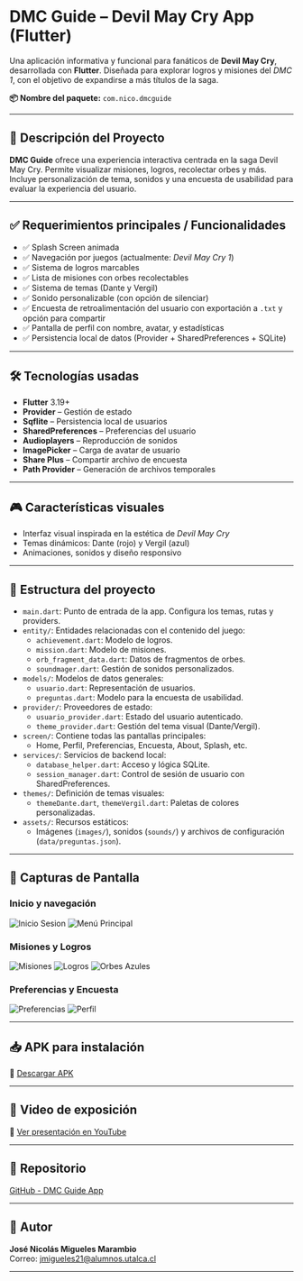 # DMC Guide – Devil May Cry App (Flutter)

Una aplicación informativa y funcional para fanáticos de **Devil May Cry**, desarrollada con **Flutter**. Diseñada para explorar logros y misiones del *DMC 1*, con el objetivo de expandirse a más títulos de la saga.  

**📦 Nombre del paquete:** `com.nico.dmcguide`

---

## 📌 Descripción del Proyecto

**DMC Guide** ofrece una experiencia interactiva centrada en la saga Devil May Cry. Permite visualizar misiones, logros, recolectar orbes y más. Incluye personalización de tema, sonidos y una encuesta de usabilidad para evaluar la experiencia del usuario.

---

## ✅ Requerimientos principales / Funcionalidades

- ✅ Splash Screen animada
- ✅ Navegación por juegos (actualmente: *Devil May Cry 1*)
- ✅ Sistema de logros marcables
- ✅ Lista de misiones con orbes recolectables
- ✅ Sistema de temas (Dante y Vergil)
- ✅ Sonido personalizable (con opción de silenciar)
- ✅ Encuesta de retroalimentación del usuario con exportación a `.txt` y opción para compartir
- ✅ Pantalla de perfil con nombre, avatar, y estadísticas
- ✅ Persistencia local de datos (Provider + SharedPreferences + SQLite)

---

## 🛠 Tecnologías usadas

- **Flutter** 3.19+
- **Provider** – Gestión de estado
- **Sqflite** – Persistencia local de usuarios
- **SharedPreferences** – Preferencias del usuario
- **Audioplayers** – Reproducción de sonidos
- **ImagePicker** – Carga de avatar de usuario
- **Share Plus** – Compartir archivo de encuesta
- **Path Provider** – Generación de archivos temporales

---

## 🎮 Características visuales

- Interfaz visual inspirada en la estética de *Devil May Cry*
- Temas dinámicos: Dante (rojo) y Vergil (azul)
- Animaciones, sonidos y diseño responsivo

---

## 📂 Estructura del proyecto

- `main.dart`: Punto de entrada de la app. Configura los temas, rutas y providers.
- `entity/`: Entidades relacionadas con el contenido del juego:
  - `achievement.dart`: Modelo de logros.
  - `mission.dart`: Modelo de misiones.
  - `orb_fragment_data.dart`: Datos de fragmentos de orbes.
  - `soundmager.dart`: Gestión de sonidos personalizados.
- `models/`: Modelos de datos generales:
  - `usuario.dart`: Representación de usuarios.
  - `preguntas.dart`: Modelo para la encuesta de usabilidad.
- `provider/`: Proveedores de estado:
  - `usuario_provider.dart`: Estado del usuario autenticado.
  - `theme_provider.dart`: Gestión del tema visual (Dante/Vergil).
- `screen/`: Contiene todas las pantallas principales:
  - Home, Perfil, Preferencias, Encuesta, About, Splash, etc.
- `services/`: Servicios de backend local:
  - `database_helper.dart`: Acceso y lógica SQLite.
  - `session_manager.dart`: Control de sesión de usuario con SharedPreferences.
- `themes/`: Definición de temas visuales:
  - `themeDante.dart`, `themeVergil.dart`: Paletas de colores personalizadas.
- `assets/`: Recursos estáticos:
  - Imágenes (`images/`), sonidos (`sounds/`) y archivos de configuración (`data/preguntas.json`).

---

## 📸 Capturas de Pantalla

### Inicio y navegación
![Inicio Sesion](project_application/screenshoots/login.png)
![Menú Principal](project_application/screenshoots/home.png)

### Misiones y Logros
![Misiones](project_application/screenshoots/misiones.png)
![Logros](project_application/screenshoots/logros.png)
![Orbes Azules](project_application/screenshoots/orbes.png)

### Preferencias y Encuesta
![Preferencias](project_application/screenshoots/preferencias.png)
![Perfil](project_application/screenshoots/perfil.png)

---

## 📥 APK para instalación

🔗 [Descargar APK](https://drive.google.com/file/d/1AFG8PWYT90bUrTn9uhv-VOcT5_SUkfLl/view?usp=sharing)  

---

## 🎥 Video de exposición

🔗 [Ver presentación en YouTube](https://youtu.be/ucFcMiCPdOE)  

---

## 🔗 Repositorio

[GitHub - DMC Guide App](https://github.com/Alastor1002/DMC-Guide-App/tree/main/project_application)

---

## 💬 Autor

**José Nicolás Migueles Marambio**  
Correo: jmigueles21@alumnos.utalca.cl

---


